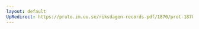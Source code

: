 ```yaml
---
layout: default
UpRedirect: https://pruto.im.uu.se/riksdagen-records-pdf/1870/prot-1870--fk--512/prot-1870--fk--512_003.pdf
---
```

